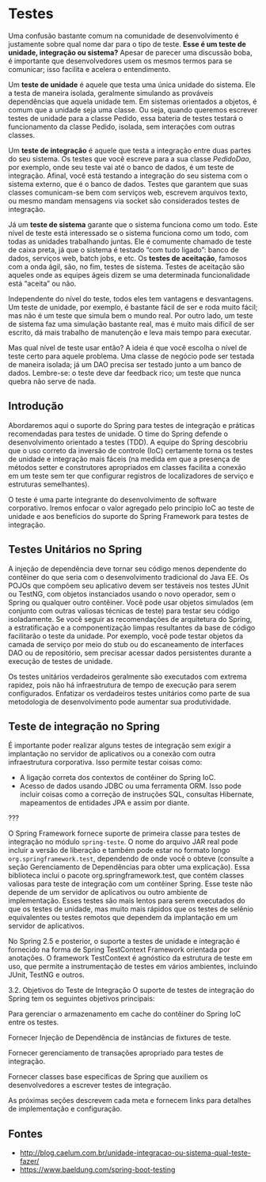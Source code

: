 # Testes

Uma confusão bastante comum na comunidade de desenvolvimento é justamente sobre qual nome dar para o tipo de teste. **Esse é um teste de unidade, integração ou sistema?** Apesar de parecer uma discussão boba, é importante que desenvolvedores usem os mesmos termos para se comunicar; isso facilita e acelera o entendimento.

Um **teste de unidade** é aquele que testa uma única unidade do sistema. Ele a testa de maneira isolada, geralmente simulando as prováveis dependências que aquela unidade tem. Em sistemas orientados a objetos, é comum que a unidade seja uma classe. Ou seja, quando queremos escrever testes de unidade para a classe Pedido, essa bateria de testes testará o funcionamento da classe Pedido, isolada, sem interações com outras classes.

Um **teste de integração** é aquele que testa a integração entre duas partes do seu sistema. Os testes que você escreve para a sua classe *PedidoDao*, por exemplo, onde seu teste vai até o banco de dados, é um teste de integração. Afinal, você está testando a integração do seu sistema com o sistema externo, que é o banco de dados. Testes que garantem que suas classes comunicam-se bem com serviços web, escrevem arquivos texto, ou mesmo mandam mensagens via socket são considerados testes de integração.

Já um **teste de sistema** garante que o sistema funciona como um todo. Este nível de teste está interessado se o sistema funciona como um todo, com todas as unidades trabalhando juntas. Ele é comumente chamado de teste de caixa preta, já que o sistema é testado “com tudo ligado”: banco de dados, serviços web, batch jobs, e etc. Os **testes de aceitação**, famosos com a onda ágil, são, no fim, testes de sistema. Testes de aceitação são aqueles onde as equipes ágeis dizem se uma determinada funcionalidade está “aceita” ou não.

Independente do nível do teste, todos eles tem vantagens e desvantagens. Um teste de unidade, por exemplo, é bastante fácil de ser e roda muito fácil; mas não é um teste que simula bem o mundo real. Por outro lado, um teste de sistema faz uma simulação bastante real, mas é muito mais difícil de ser escrito, dá mais trabalho de manutenção e leva mais tempo para executar.

Mas qual nível de teste usar então? A ideia é que você escolha o nível de teste certo para aquele problema. Uma classe de negócio pode ser testada de maneira isolada; já um DAO precisa ser testado junto a um banco de dados. Lembre-se: o teste deve dar feedback rico; um teste que nunca quebra não serve de nada.

## Introdução

Abordaremos aqui o suporte do Spring para testes de integração e práticas recomendadas para testes de unidade. O time do Spring defende o desenvolvimento orientado a testes (TDD). A equipe do Spring descobriu que o uso correto da inversão de controle (IoC) certamente torna os testes de unidade e integração mais fáceis (na medida em que a presença de métodos setter e construtores apropriados em classes facilita a conexão em um teste sem ter que configurar registros de localizadores de serviço e estruturas semelhantes).

O teste é uma parte integrante do desenvolvimento de software corporativo. Iremos enfocar o valor agregado pelo princípio IoC ao teste de unidade e aos benefícios do suporte do Spring Framework para testes de integração.

## Testes Unitários no Spring

A injeção de dependência deve tornar seu código menos dependente do contêiner do que seria com o desenvolvimento tradicional do Java EE. Os POJOs que compõem seu aplicativo devem ser testáveis ​​nos testes JUnit ou TestNG, com objetos instanciados usando o novo operador, sem o Spring ou qualquer outro contêiner. Você pode usar objetos simulados (em conjunto com outras valiosas técnicas de teste) para testar seu código isoladamente. Se você seguir as recomendações de arquitetura do Spring, a estratificação e a componentização limpas resultantes da base de código facilitarão o teste da unidade. Por exemplo, você pode testar objetos da camada de serviço por meio do stub ou do escaneamento de interfaces DAO ou de repositório, sem precisar acessar dados persistentes durante a execução de testes de unidade.

Os testes unitários verdadeiros geralmente são executados com extrema rapidez, pois não há infraestrutura de tempo de execução para serem configurados. Enfatizar os verdadeiros testes unitários como parte de sua metodologia de desenvolvimento pode aumentar sua produtividade.

## Teste de integração no Spring

É importante poder realizar alguns testes de integração sem exigir a implantação no servidor de aplicativos ou a conexão com outra infraestrutura corporativa. Isso permite testar coisas como:

- A ligação correta dos contextos de contêiner do Spring IoC.
- Acesso de dados usando JDBC ou uma ferramenta ORM. Isso pode incluir coisas como a correção de instruções SQL, consultas Hibernate, mapeamentos de entidades JPA e assim por diante.

??? 

O Spring Framework fornece suporte de primeira classe para testes de integração no módulo `spring-teste`. O nome do arquivo JAR real pode incluir a versão de liberação e também pode estar no formato longo `org.springframework.test`, dependendo de onde você o obteve (consulte a seção Gerenciamento de Dependências para obter uma explicação). Essa biblioteca inclui o pacote org.springframework.test, que contém classes valiosas para teste de integração com um contêiner Spring. Esse teste não depende de um servidor de aplicativos ou outro ambiente de implementação. Esses testes são mais lentos para serem executados do que os testes de unidade, mas muito mais rápidos que os testes de selênio equivalentes ou testes remotos que dependem da implantação em um servidor de aplicativos.

No Spring 2.5 e posterior, o suporte a testes de unidade e integração é fornecido na forma de Spring TestContext Framework orientada por anotações. O framework TestContext é agnóstico da estrutura de teste em uso, que permite a instrumentação de testes em vários ambientes, incluindo JUnit, TestNG e outros.

3.2. Objetivos do Teste de Integração
O suporte de testes de integração do Spring tem os seguintes objetivos principais:

Para gerenciar o armazenamento em cache do contêiner do Spring IoC entre os testes.

Fornecer Injeção de Dependência de instâncias de fixtures de teste.

Fornecer gerenciamento de transações apropriado para testes de integração.

Fornecer classes base específicas de Spring que auxiliem os desenvolvedores a escrever testes de integração.

As próximas seções descrevem cada meta e fornecem links para detalhes de implementação e configuração.

## Fontes
- http://blog.caelum.com.br/unidade-integracao-ou-sistema-qual-teste-fazer/
- https://www.baeldung.com/spring-boot-testing
